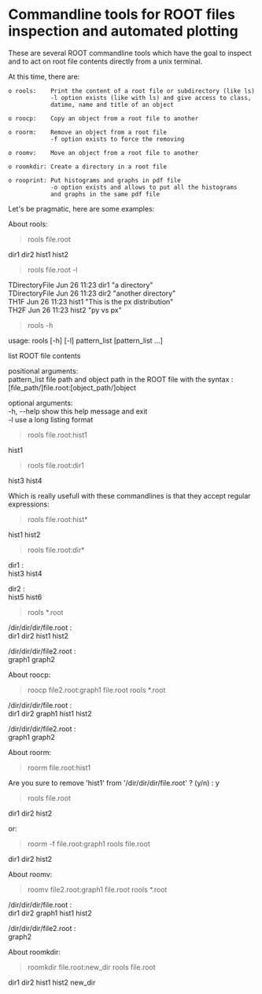 # Commandline tools for ROOT files inspection and automated plotting

These are several ROOT commandline tools which have the goal to inspect
and to act on root file contents directly from a unix terminal.

At this time, there are:

    o rools:    Print the content of a root file or subdirectory (like ls)
                -l option exists (like with ls) and give access to class,
                datime, name and title of an object

    o roocp:    Copy an object from a root file to another

    o roorm:    Remove an object from a root file
                -f option exists to force the removing

    o roomv:    Move an object from a root file to another

    o roomkdir: Create a directory in a root file

    o rooprint: Put histograms and graphs in pdf file
                -o option exists and allows to put all the histograms
                and graphs in the same pdf file

Let's be pragmatic, here are some examples:

About rools:

> rools file.root

dir1  dir2  hist1 hist2

> rools file.root -l

TDirectoryFile  Jun 26 11:23  dir1   "a directory"  
TDirectoryFile  Jun 26 11:23  dir2   "another directory"  
TH1F            Jun 26 11:23  hist1  "This is the px distribution"  
TH2F            Jun 26 11:23  hist2  "py vs px"

> rools -h

usage: rools [-h] [-l] pattern_list [pattern_list ...]

list ROOT file contents

positional arguments:  
  pattern_list  file path and object path in the ROOT file with the syntax :  
                [file_path/]file.root:[object_path/]object

optional arguments:  
  -h, --help    show this help message and exit  
  -l            use a long listing format

> rools file.root:hist1

hist1

> rools file.root:dir1

hist3 hist4

Which is really usefull with these commandlines is that they accept regular expressions:

> rools file.root:hist*

hist1 hist2

> rools file.root:dir*

dir1 :  
hist3 hist4

dir2 :  
hist5 hist6

> rools *.root

/dir/dir/dir/file.root :  
dir1  dir2  hist1 hist2

/dir/dir/dir/file2.root :  
graph1 graph2

About roocp:

> roocp file2.root:graph1 file.root
> rools *.root

/dir/dir/dir/file.root :  
dir1   dir2   graph1 hist1  hist2

/dir/dir/dir/file2.root :  
graph1 graph2


About roorm:

> roorm file.root:hist1

Are you sure to remove 'hist1' from '/dir/dir/dir/file.root' ? (y/n) : y
> rools file.root

dir1  dir2  hist2

or:

> roorm	-f file.root:graph1
> rools	file.root

dir1  dir2  hist2

About roomv:

> roomv file2.root:graph1 file.root
> rools *.root

/dir/dir/dir/file.root :  
dir1   dir2   graph1 hist1  hist2

/dir/dir/dir/file2.root :  
graph2

About roomkdir:

> roomkdir file.root:new_dir
> rools file.root

dir1    dir2    hist1   hist2   new_dir
